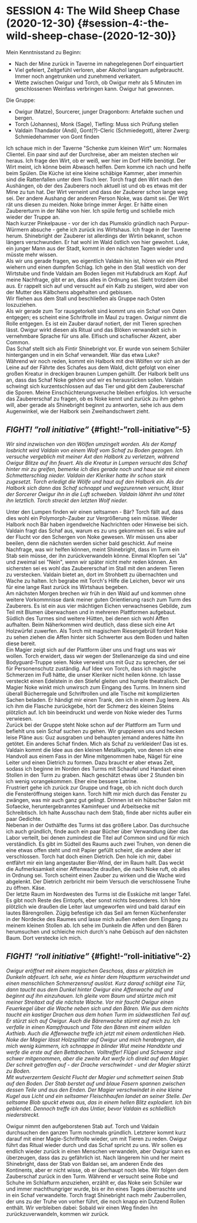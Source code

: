 # **SESSION 4: The Wild Sheep Chase**	(**2020-12-30**) {#session-4:-the-wild-sheep-chase-(2020-12-30)}

Mein Kenntnisstand zu Beginn:

* Nach der Mine zurück in Taverne im nahegelegenen Dorf einquartiert  
* Viel gefeiert, Zeitgefühl verloren, aber Alkohol langsam aufgebraucht. Immer noch angetrunken und zunehmend verkatert.  
* Wette zwischen Owigur und Torch, ob Owigur mehr als 5 Minuten im geschlossenen Weinfass verbringen kann. Owigur hat gewonnen.

Die Gruppe:

* Owigur (Matze), Sourcerer, junger Dragonborn: Artefakte suchen und bergen.  
* Torch (Johannes), Monk (Sage), Tiefling: Muss sich Prüfung stellen  
* Valdain Thandador (Andi), Gont(?)-Cleric (Schmiedegott), älterer Zwerg: Schmiedehammer von Gont finden

Ich schaue mich in der Taverne "Schenke zum kleinen Wirt" um: Normales Clientel. Ein paar sind auf der Durchreise, aber am meisten stechen wir heraus. Ich frage den Wirt, ob er weiß, wer hier im Dorf Hilfe benötigt. Der Wirt meint, ich könne beim Abwasch helfen. Dem komme ich nach und helfe beim Spülen. Die Küche ist eine kleine schäbige Kammer, aber immerhin sind die Rattenfallen unter dem Tisch leer. Torch fragt den Wirt nach den Aushängen, ob der des Zauberers noch aktuell ist und ob es etwas mit der Mine zu tun hat. Der Wirt verneint und dass der Zauberer schon lange weg sei. Der andere Aushang der anderen Person Noke, was damit sei. Der Wirt rät uns diesen zu meiden. Noke bringe immer Ärger. Er hätte einen Zaubererturm in der Nähe von hier. Ich spüle fertig und schließe mich wieder der Truppe an.  
Nach kurzer Pinkelpause \- vor der ich das Plumsklo gründlich nach Purpur-Würmern absuche \- gehe ich zurück ins Wirtshaus. Ich frage in der Taverne herum. Shinebright der Zauberer ist allerdings der Wirtin bekannt, schon längers verschwunden. Er hat wohl im Wald östlich von hier gewohnt. Luke, ein junger Mann aus der Stadt, kommt in den nächsten Tagen wieder und müsste mehr wissen.  
Als wir uns gerade fragen, wo eigentlich Valdain hin ist, hören wir ein Pferd wiehern und einen dumpfen Schlag. Ich gehe in den Stall westlich von der Wirtstube und finde Valdain am Boden liegen mit Hufabdruck am Kopf. Auf meine Nachfrage, gibt er an, dass alles in Ordnung sei. Sieht trotzdem übel aus. Er rappelt sich auf und versucht auf ein Kalb zu steigen, wird aber von der Mutter des Kälbchens abgehalten und gebissen.  
Wir fliehen aus dem Stall und beschließen als Gruppe nach Osten loszuziehen.  
Als wir gerade zum Tor rausgetorkelt sind kommt uns ein Schaf von Osten entgegen; es scheint eine Schriftrolle im Maul zu tragen. Owigur nimmt die Rolle entgegen. Es ist ein Zauber darauf notiert, der mit Tieren sprechen lässt. Owigur wirkt diesen als Ritual und das Blöken verwandelt sich in vernehmbare Sprache für uns alle. Elfisch und schafischer Akzent, aber Common.  
Das Schaf stellt sich als Fintir Shinebright vor. Er wurde von seinem Schüler hintergangen und in ein Schaf verwandelt. War das etwa Luke?  
Während wir noch reden, kommt ein Halbork mit drei Wölfen vor sich an der Leine auf der Fährte des Schafes aus dem Wald, dicht gefolgt von einer großen Kreatur in dreckigen braunen Lumpen gehüllt. Der Halbork bellt uns an, dass das Schaf Noke gehöre und wir es herausrücken sollen. Valdain schwingt sich kurzentschlossen auf das Tier und gibt dem Zaubererschaf die Sporen. Meine Einschüchterungsveruche bleiben erfolglos. Ich versuche das Zaubererschaf zu fragen, ob es Noke kennt und zurück zu ihm gehen will, aber gerade als Shinebright beginnt zu antworten, sehe ich aus dem Augenwinkel, wie der Halbork sein Zweihandschwert zieht.

## ***FIGHT\! ”roll initiative”*** {#fight!-”roll-initiative”-5}

*Wir sind inzwischen von den Wölfen umzingelt worden. Als der Kampf losbricht wird Valdain von einem Wolf vom Schaf zu Boden gezogen. Ich versuche vergeblich mit meiner Axt den Halbork zu verletzen, während Owigur Blitze auf ihn feuert. Als die Kreatur in Lumpen versucht das Schaf hinter mir zu greifen, bemerke ich dies gerade noch und haue sie mit einem Schmetterschlag nieder. Valdain der Kleriker hatte ihr schon stark zugesetzt. Torch erledigt die Wölfe und haut auf den Halbork ein. Als der Halbork sich dann das Schaf schnappt und wegzurennen versucht, lässt der Sorcerer Owigur ihn in die Luft schweben. Valdain lähmt ihn und tötet ihn letztlich. Torch streckt den letzten Wolf nieder.*

Unter den Lumpen finden wir einen seltsamen \- Bär? Torch fällt auf, dass dies wohl ein Polymorph-Zauber zur Vergrößerung sein müsse. Weder Halbork noch Bär haben irgendwelche Nachrichten oder Hinweise bei sich. Valdain fragt das Schaf aus, warum es zu uns gekommen sei. Es wäre auf der Flucht vor den Schergen von Noke gewesen. Wir müssen uns aber beeilen, denn die nächsten werden sicher bald geschickt. Auf meine Nachfrage, was wir helfen können, meint Shinebright, dass im Turm ein Stab sein müsse, der ihn zurückverwandeln könne. Einmal Klopfen sei "Ja" und zweimal sei "Nein", wenn wir später nicht mehr reden können. Am sichersten sei es wohl das Zaubererschaf im Stall mit den anderen Tieren zu verstecken. Valdain bietet an, dort im Strohbett zu übernachten und Wache zu halten. Ich begrabe mit Torch's Hilfe die Leichen, bevor wir uns für eine lange Rast zurück ins Wirtshaus begeben.  
Am nächsten Morgen brechen wir früh in den Wald auf und kommen ohne weitere Vorkommnisse dank meiner guten Orientierung rasch zum Turm des Zauberers. Es ist ein aus vier mächtigen Eichen verwachsenes Gebilde, zum Teil mit Blumen überwachsen und in mehreren Plattformen aufgebaut. Südlich des Turmes sind weitere Hütten, bei denen sich wohl Affen aufhalten. Beim Näherkommen wird deutlich, dass diese sich eine Art Holzwürfel zuwerfen. Als Torch mit magischem Riesengebrüll fordert Noke zu sehen ziehen die Affen hinter sich Schwerter aus dem Boden und halten diese bereit.  
Ein Magier zeigt sich auf der Plattform über uns und fragt uns was wir wollen. Torch erwidert, dass wir wegen der Stellenanzeige da sind und eine Bodyguard-Truppe seien. Noke verweist uns mit Guz zu sprechen, der sei für Personenschutz zuständig. Auf Idee von Torch, dass ich magische Schmerzen im Fuß hätte, die unser Kleriker nicht heilen könne. Ich lasse versteckt einen Edelstein in den Stiefel gleiten und humple theatralisch. Der Magier Noke winkt mich unwirsch zum Eingang des Turms. Im Innern sind überall Bücherregale und Schriftrollen und alle Tische mit komplizierten Sachen beladen. Er händigt mir einen Trank, den ich in einem Zug leere. Als ich ihm die Flasche zurückgebe, hört der Schmerz des kleinen Steins plötzlich auf. Ich bin beeindruckt und werde von Noke wieder des Turms verwiesen.  
Zurück bei der Gruppe steht Noke schon auf der Plattform am Turm und befiehlt uns sein Schaf suchen zu gehen. Wir gruppieren uns und hecken leise Pläne aus: Guz ausgraben und behaupten jemand anderes hätte ihn getötet. Ein anderes Schaf finden. Mich als Schaf zu verkleiden\! Das ist es.  
Valdain kommt die Idee aus den kleinen Metallkugeln, von denen ich eine Handvoll aus einem Fass in der Mine mitgenommen habe, Nägel für eine Leiter und einen Dietrich zu formen. Dazu braucht er aber etwas Zeit, sodass ich beginne im Norden des Turms mit Schaufel und Handaxt einen Stollen in den Turm zu graben. Nach geschätzt etwas über 2 Stunden bin ich wenig vorangekommen. Eher eine bessere Latrine.  
Frustriert gehe ich zurück zur Gruppe und frage, ob ich nicht doch durch die Fensteröffnung steigen kann. Torch hilft mir mich durch das Fenster zu zwängen, was mir auch ganz gut gelingt. Drinnen ist ein hübscher Salon mit Sofaecke, heruntergebranntes Kaminfeuer und Arbeitsecke mit Schreibtisch. Ich halte Ausschau nach dem Stab, finde aber nichts außer ein paar Gedichte.  
Nebenan in der Osthälfte des Turms ist das größere Labor. Das durchsuche ich auch gründlich, finde auch ein paar Bücher über Verwandlung über das Labor verteilt, bei denen zumindest die Titel auf Common sind und für mich verständlich. Es gibt im Südteil des Raums auch zwei Truhen, von denen die eine etwas offen steht und mit Papier gefüllt scheint, die andere aber ist verschlossen. Torch hat doch einen Dietrich. Den hole ich mir, dabei entfährt mir ein lang angestauter Bier-Wind, der im Raum hallt. Das weckt die Aufmerksamkeit einer Affenwache draußen, die nach Noke ruft, ob alles in Ordnung sei. Torch scheint einen Zauber zu wirken und die Wache wird abgelenkt. Der Dietrich zerbricht mir beim Versuch die verschlossene Truhe zu öffnen. Käse.  
Der letzte Raum im Nordwesten des Turms ist die Essküche mit langer Tafel. Es gibt noch Reste des Eintopfs, eber sonst nichts besonderes. Ich höre plötzlich wie draußen die Leiter laut umgeworfen wird und bald darauf ein lautes Bärengrollen. Zügig befestige ich das Seil am fernen Küchenfenster in der Nordecke des Raumes und lasse mich außen neben dem Eingang zu meinem kleinen Stollen ab. Ich sehe im Dunkeln die Affen und den Bären herumsuchen und schleiche mich durch's nahe Gebüsch auf den nächsten Baum. Dort verstecke ich mich.

## ***FIGHT\! “roll initiative”*** {#fight!-“roll-initiative”-2}

*Owigur eröffnet mit einem magischen Geschoss, dass er plötzlich im Dunkeln abfeuert. Ich sehe, wie es hinter dem Hauptturm verschwindet und einen menschlichen Schmerzensruf auslöst. Kurz darauf schlägt eine Tür, dann taucht aus dem Dunkel hinter Owigur eine Affenwache auf und beginnt auf ihn einzuhauen. Ich gleite vom Baum und stürtze mich mit meiner Streitaxt auf die nächste Wache. Vor mir faucht Owigur einen Feuerkegel über die Wache neben sich und den Bären. Wie aus dem nichts taucht ein kastiger Drachen aus dem hohen Turm im südwestlichen Teil auf. Er stürzt sich auf Owigur. Auch die Bärenwache stürmt auf mich zu. Ich verfalle in einen Kampfrausch und Töte den Bären mit einem wilden Axthieb. Auch die Affenwache treffe ich jetzt mit einem ordentlichen Hieb. Noke der Magier lässt Holzsplitter auf Owigur und mich herabregnen, die mich wenig kümmern, ich schnappe in blinder Wut meine Handäxte und werfe die erste auf den Bettdrachen. Volltreffer\! Flügel und Schwanz sind schwer mitgenommen, aber die zweite Axt werfe ich direkt auf den Magier. Der schreit getroffen auf \-  der Drache verschwindet \- und der Magier stürzt zu Boden.*  
*Mit wutverzerrtem Gesicht Flucht der Magier und schmettert seinen Stab auf den Boden. Der Stab berstet auf und blaue Fasern spannen zwischen dessen Teile und aus den Enden. Der Magier verschwindet in eine kleine Kugel aus Licht und ein seltsamer Fleischhaufen landet an seiner Stelle. Der seltsame Blob spuckt etwas aus, das in einem hellen Blitz explodiert. Ich bin geblendet. Dennoch treffe ich das Untier, bevor Valdain es schließlich niederstreckt.*

Owigur nimmt den aufgeborstenen Stab auf. Torch und Valdain durchsuchen den ganzen Turm nochmals gründlich. Letzterer kommt kurz darauf mit einer Magie-Schriftrolle wieder, um mit Tieren zu reden. Owigur führt das Ritual wieder durch und das Schaf spricht zu uns. Wir sollen es endlich wieder zurück in einen Menschen verwandeln, aber Owigur kann es überzeugen, dass das zu gefährlich ist. Nach längerem hin und her meint Shinebright, dass der Stab von Baldan sei, am anderen Ende des Kontinents, aber er nicht wisse, ob er überhaupt noch lebe. Wir folgen dem Zauberschaf zurück in den Turm. Während er versucht seine Robe und Schuhe im Schlafturm anzuziehen, erzählt er, das Noke sein Schüler war und immer machthungriger wurde, bis er ihn eines Tages überraschte und in ein Schaf verwandelte. Torch fragt Shinebright nach mehr Zauberrollen, der uns zu der Truhe von vorher führt, die noch knapp ein Dutzend Rollen enthält. Wir verbleiben dabei: Sobald wir einen Weg finden ihn zurückzuverwandeln, kommen wir zurück.
